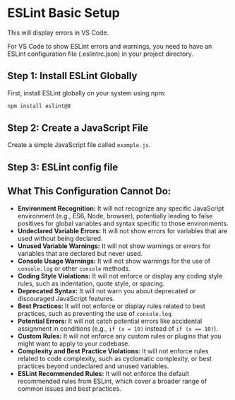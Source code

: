 # ESLint Basic Setup

This will display errors in VS Code.

For VS Code to show ESLint errors and warnings, you need to have an ESLint configuration file (.eslintrc.json) in your project directory.

## Step 1: Install ESLint Globally

First, install ESLint globally on your system using npm:

```bash
npm install eslint@8
```

## Step 2: Create a JavaScript File

Create a simple JavaScript file called `example.js`.

## Step 3: ESLint config file

## What This Configuration Cannot Do:

- **Environment Recognition:** It will not recognize any specific JavaScript environment (e.g., ES6, Node, browser), potentially leading to false positives for global variables and syntax specific to those environments.
- **Undeclared Variable Errors:** It will not show errors for variables that are used without being declared.
- **Unused Variable Warnings:** It will not show warnings or errors for variables that are declared but never used.
- **Console Usage Warnings:** It will not show warnings for the use of `console.log` or other `console` methods.
- **Coding Style Violations:** It will not enforce or display any coding style rules, such as indentation, quote style, or spacing.
- **Deprecated Syntax:** It will not warn you about deprecated or discouraged JavaScript features.
- **Best Practices:** It will not enforce or display rules related to best practices, such as preventing the use of `console.log`.
- **Potential Errors:** It will not catch potential errors like accidental assignment in conditions (e.g., `if (x = 10)` instead of `if (x == 10)`).
- **Custom Rules:** It will not enforce any custom rules or plugins that you might want to apply to your codebase.
- **Complexity and Best Practice Violations:** It will not enforce rules related to code complexity, such as cyclomatic complexity, or best practices beyond undeclared and unused variables.
- **ESLint Recommended Rules:** It will not enforce the default recommended rules from ESLint, which cover a broader range of common issues and best practices.

